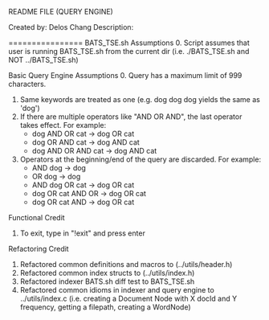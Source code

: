 README FILE (QUERY ENGINE)

Created by: Delos Chang
Description: 

================
BATS_TSE.sh Assumptions
0. Script assumes that user is running BATS_TSE.sh from the current dir
   (i.e. ./BATS_TSE.sh and NOT ../BATS_TSE.sh)
   
Basic Query Engine Assumptions
0. Query has a maximum limit of 999 characters.
1. Same keywords are treated as one (e.g. dog dog dog yields the same
   as 'dog')
2. If there are multiple operators like "AND OR AND", the last operator
   takes effect. For example:
   - dog AND OR cat -> dog OR cat
   - dog OR AND cat -> dog AND cat
   - dog AND OR AND cat -> dog AND cat
3. Operators at the beginning/end of the query are discarded. For example:
   - AND dog -> dog
   - OR dog -> dog
   - AND dog OR cat -> dog OR cat
   - dog OR cat AND OR -> dog OR cat
   - dog OR cat AND -> dog OR cat

Functional Credit
1. To exit, type in "!exit" and press enter

Refactoring Credit
1. Refactored common definitions and macros to
   (../utils/header.h)
2. Refactored common index structs to (../utils/index.h)
3. Refactored indexer BATS.sh diff test to BATS_TSE.sh
4. Refactored common idioms in indexer and query engine to
   ../utils/index.c (i.e. creating a Document Node with X docId and Y
   frequency, getting a filepath, creating a WordNode)
